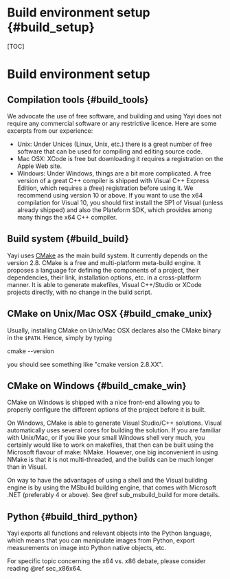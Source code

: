 Build environment setup {#build_setup}
=======================
[TOC]

Build environment setup
=======================


Compilation tools {#build_tools}
-----------------

We advocate the use of free software, and building and using Yayi does not require any commercial software or any restrictive licence. Here are some excerpts from our
experience:
- Unix: Under Unices (Linux, Unix, etc.) there is a great number of free software that can be used for compiling and editing source code. 
- Mac OSX: XCode is free but downloading it requires a registration on the Apple Web site. 
- Windows: Under Windows, things are a bit more complicated. A free version of a great C++ compiler is shipped with Visual C++ Express Edition, 
which requires a (free) registration before using it. We recommend using version 10 or above. If you want to use the x64 compilation for Visual 10, 
you should first install the SP1 of Visual (unless already shipped) and also the Plateform SDK, which provides among many things the x64 C++ compiler. 

Build system {#build_build}
------------

Yayi uses [CMake](http://www.cmake.org) as the main build system. It currently depends on the version 2.8. 
CMake is a free and multi-platform meta-build engine. It proposes a language for defining the components of a project, their dependencies, their link, 
installation options, etc. in a cross-platform manner. It is able to generate makefiles, Visual C++/Studio or XCode projects directly, with no change 
in the build script.

CMake on Unix/Mac OSX {#build_cmake_unix}
---------------------

Usually, installing CMake on Unix/Mac OSX declares also the CMake binary in the `$PATH`. 
Hence, simply by typing 

  cmake --version

you should see something like "cmake version 2.8.XX". 

CMake on Windows {#build_cmake_win}
----------------

CMake on Windows is shipped with a nice front-end allowing you to properly configure the different options of the project before it is built. 

On Windows, CMake is able to generate Visual Studio/C++ solutions. Visual automatically uses several cores for building the solution. 
If you are familiar with Unix/Mac, or if you like your small Windows shell very much, you certainly would like to work on makefiles, that then can be 
built using the Microsoft flavour of make: NMake. However, one big inconvenient in using NMake is that it is not multi-threaded, and the builds 
can be much longer than in Visual. 

On way to have the advantages of using a shell and the Visual building engine is by using the MSbuild building engine, that comes with Microsoft .NET 
(preferably 4 or above). See @ref sub_msbuild_build for more details.

Python {#build_third_python}
------

Yayi exports all functions and relevant objects into the Python language, which means that you can manipulate images from Python, 
export measurements on image into Python native objects, etc. 

For specific topic concerning the x64 vs. x86 debate, please consider reading @ref sec_x86x64. 
